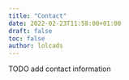 ```yaml
---
title: "Contact"
date: 2022-02-23T11:58:00+01:00
draft: false
toc: false
author: lolcads
---
```


TODO add contact information

